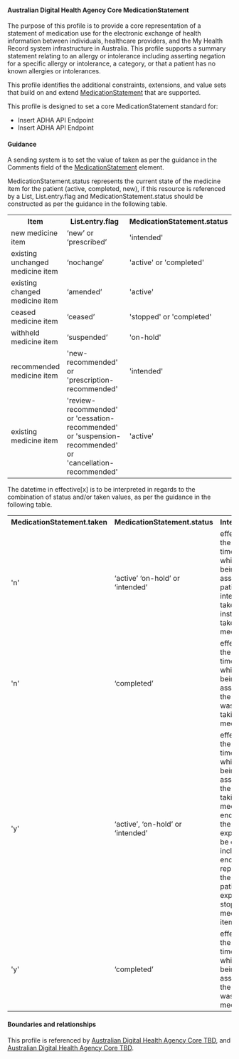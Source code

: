 #### Australian Digital Health Agency Core MedicationStatement
The purpose of this profile is to provide a core representation of a statement of medication use for the electronic exchange of health information between individuals, healthcare providers, and the My Health Record system infrastructure in Australia. This profile supports a summary statement relating to an allergy or intolerance including asserting negation for a specific allergy or intolerance, a category, or that a patient has no known allergies or intolerances.

This profile identifies the additional constraints, extensions, and value sets that build on and extend [MedicationStatement](http://hl7.org/fhir/R4/medicationstatement.html) that are supported. 

This profile is designed to set a core MedicationStatement standard for:
* Insert ADHA API Endpoint
* Insert ADHA API Endpoint


#### Guidance
A sending system is to set the value of taken as per the guidance in the Comments field of the [MedicationStatement](StructureDefinition-medicationstatement-detailed-1-definitions.html#MedicationStatement) element.

MedicationStatement.status represents the current state of the medicine item for the patient (active, completed, new), if this resource is referenced by a List, List.entry.flag and MedicationStatement.status should be constructed as per the guidance in the following table.

<table class="list" width="100%">
	<col style="width:25%"/>
	<col style="width:50%"/>
	<col style="width:25%"/>
    <tr>
        <th>Item</th>
        <th>List.entry.flag</th>
        <th>MedicationStatement.status</th>
    </tr>
    <tr>
        <td>new medicine item</td>
        <td>‘new’ or ‘prescribed’</td>
        <td>'intended'</td>
    </tr>
    <tr>
        <td>existing unchanged medicine item</td>
        <td>‘nochange’</td>
        <td>'active' or 'completed'</td>
    </tr>
    <tr>
        <td>existing changed medicine item</td>
        <td>‘amended’</td>
        <td>'active'</td>
    </tr>
    <tr>
        <td>ceased medicine item</td>
        <td>‘ceased’</td>
        <td>'stopped' or 'completed'</td>
    </tr>
    <tr>
        <td>withheld medicine item</td>
        <td>‘suspended’</td>
        <td>'on-hold'</td>
    </tr>
    <tr>
        <td>recommended medicine item</td>
        <td>'new-recommended' or 'prescription-recommended'</td>
        <td>'intended'</td>
    </tr>
    <tr>
        <td>existing medicine item</td>
        <td>'review-recommended' or 'cessation-recommended' or 'suspension-recommended' or 'cancellation-recommended'</td>
        <td>'active'</td>
    </tr>
</table>

The datetime in effective[x] is to be interpreted in regards to the combination of status and/or taken values, as per the guidance in the following table.

<table  class="list" width="100%">
	<col style="width:25%"/>
	<col style="width:25%"/>
	<col style="width:50%"/>
    <tr>
        <th>MedicationStatement.taken</th>
        <th>MedicationStatement.status</th>
        <th>Interpretation</th>
    </tr>
    <tr>
        <td>'n'</td>
        <td>‘active’ ‘on-hold’ or ‘intended’</td>
        <td>effective[x] is the interval of time during which it is being asserted the patient intends to take or is instructed to take a medicine item</td>
    </tr>
    <tr>
        <td>'n'</td>
        <td>‘completed’</td>
        <td>effective[x] is the interval of time during which it is being asserted that the patient was not taking a medicine</td>
    </tr>
    <tr>
        <td>'y'</td>
        <td>‘active’, ‘on-hold’ or ‘intended’</td>
        <td>effective[x] is the interval of time during which it is being asserted that the patient is taking a medicine. The end date of the period is expected to be omitted; if included, the end date represents the date the patient is expected to stop taking a medicine item.</td>
    </tr>   
    <tr>
        <td>'y'</td>
        <td>‘completed’</td>
        <td>effective[x] is the interval of time during which it is being asserted that the patient was taking a medicine</td>
    </tr>               
</table>



#### Boundaries and relationships
This profile is referenced by 
[Australian Digital Health Agency Core TBD](StructureDefinition-dh-tbd-core-1.html), and 
[Australian Digital Health Agency Core TBD](StructureDefinition-dh-tbd-core-1.html).